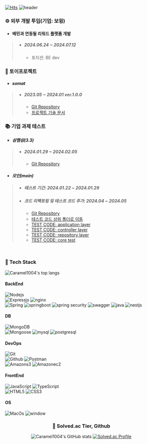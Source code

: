 [![Hits](https://hits.seeyoufarm.com/api/count/incr/badge.svg?url=https%3A%2F%2Fgithub.com%2FCaramel1004&count_bg=%2379C83D&title_bg=%23555555&icon=&icon_color=%23E7E7E7&title=hits&edge_flat=false)](https://hits.seeyoufarm.com)
![header](https://capsule-render.vercel.app/api?type=waving&height=300&color=gradient&text=return%20List.%20of("woo",%20"yeong",%20"byun");&textBg=ffffff&animation=fadeIn&fontSize=35)

### ⚙️ 외부 개발 투입(기업: 보윙) 
- #### 배민과 연동될 리워드 플랫폼 개발
>- ##### 2024.06.24 ~ 2024.07.12
>     - 포지션: BE dev

### 🧸 토이프로젝트
- #### *somat*
>- ##### 2023.05 ~ 2024.01  ver.1.0.0
>    - [Git Repository](https://github.com/Caramel1004/soulmate-nodejs-backend)
>    - [프로젝트 기술 문서](https://caramel1004.notion.site/SOULMATE-90ce4f5f3b314d809f400aeee832ca2a?pvs=74)
### 📚 기업 과제 테스트
- #### *삼쩜삼(3.3)*
>- ##### 2024.01.29 ~ 2024.02.05
>    - [Git Repository](https://github.com/Caramel1004/szs-task-test-springboot)
- #### *모인(moin)*
>- ##### 테스트 기간: 2024.01.22 ~ 2024.01.29
>- ##### 코드 리팩토링 및 테스트 코드 추가: 2024.04 ~ 2024.05
>    - [Git Repository](https://github.com/Caramel1004/moin-task-test-springboot)
>    - [테스트 코드 상위 폴더로 이동](https://github.com/Caramel1004/moin-task-test-springboot/tree/main/src/test/java/com/moin/remittance)
>    - [TEST CODE: application layer](https://github.com/Caramel1004/moin-task-test-springboot/blob/main/src/test/java/com/moin/remittance/application/transfer/RemittanceServiceV2ImplTest.java)
>    - [TEST CODE: controller layer](https://github.com/Caramel1004/moin-task-test-springboot/blob/main/src/test/java/com/moin/remittance/presentation/v2/RemittanceControllerV2Test.java)
>    - [TEST CODE: repository layer](https://github.com/Caramel1004/moin-task-test-springboot/tree/main/src/test/java/com/moin/remittance/repository/v2)
>    - [TEST CODE: core test](https://github.com/Caramel1004/moin-task-test-springboot/tree/main/src/test/java/com/moin/remittance/core)

<br>
<div align="left">
    <h3> 🚀 Tech Stack </h3>
    
![Caramel1004's top langs](https://github-readme-stats.vercel.app/api/top-langs/?username=Caramel1004&private=true&card_width=500px)<br>
#### BackEnd
![Nodejs](https://img.shields.io/badge/-Nodejs-339933?style=for-the-badge&logo=Node.js&logoColor=white)<br>
![Expressjs](https://img.shields.io/badge/expressjs-000000?style=for-the-badge&logo=express&logoColor=white)
![nginx](https://img.shields.io/badge/nginx-009639?style=for-the-badge&logo=nginx&logoColor=white)<br>
![Spring](https://img.shields.io/badge/spring-6DB33F?style=for-the-badge&logo=spring&logoColor=white)
![springboot](https://img.shields.io/badge/springboot-6DB33F?style=for-the-badge&logo=springboot&logoColor=white)
![spring security](https://img.shields.io/badge/springsecurity-6DB33F?style=for-the-badge&logo=springsecurity&logoColor=white)
![swagger](https://img.shields.io/badge/swagger-85EA2D?style=for-the-badge&logo=swagger&logoColor=white)
![java](https://img.shields.io/badge/java-007396?style=for-the-badge&logo=java&logoColor=white)
![nestjs](https://img.shields.io/badge/nestjs-black?style=for-the-badge&logo=nestjs&logoColor=E0234E&fontColor=black)
#### DB
![MongoDB](https://img.shields.io/badge/mongoDB-47A248?style=for-the-badge&logo=MongoDB&logoColor=white)<br>
![Mongoose](https://img.shields.io/badge/mongoose-880000?style=for-the-badge&logo=mongoose&logoColor=white)
![mysql](https://img.shields.io/badge/mysql-4479A1?style=for-the-badge&logo=mysql&logoColor=white)
![postgresql](https://img.shields.io/badge/postgresql-4169E1?style=for-the-badge&logo=postgresql&logoColor=white)
#### DevOps
![Git](https://img.shields.io/badge/-Git-F05032?style=for-the-badge&logo=git&logoColor=ffffff)<br>
![Github](https://img.shields.io/badge/github-181717?style=for-the-badge&logo=github&logoColor=white)
![Postman](https://img.shields.io/badge/postman-FF6C37?style=for-the-badge&logo=postman&logoColor=white)<br>
![Amazons3](https://img.shields.io/badge/amazons3-569A31?style=for-the-badge&logo=amazons3&logoColor=white)
![Amazonec2](https://img.shields.io/badge/amazonec2-FF9900?style=for-the-badge&logo=amazonec2&logoColor=white)
#### FrontEnd
![JavaScript](https://img.shields.io/badge/-JavaScript-%23F7DF1C?style=for-the-badge&logo=javascript&logoColor=000000&labelColor=%23F7DF1C&color=%23FFCE5A)
![TypeScript](https://img.shields.io/badge/-TypeScript-007ACC?style=for-the-badge&logo=typescript&logoColor=white)<br>
![HTML5](https://img.shields.io/badge/-HTML5-F05032?style=for-the-badge&logo=html5&logoColor=ffffff)
![CSS3](https://img.shields.io/badge/-CSS3-007ACC?style=for-the-badge&logo=css3)
<!-- ![Docker](https://img.shields.io/badge/-Docker-46a2f1?style=for-the-badge&logo=Docker&logoColor=white) -->
#### OS
![MacOs](https://img.shields.io/badge/macos-000000?style=for-the-badge&logo=macos&logoColor=white)
![window](https://img.shields.io/badge/window-0078D6?style=for-the-badge&logo=windows10&logoColor=white)
</div>
<div align="center">

### 🏅 Solved.ac Tier,  Github
<a href="https://github.com/Caramel1004"></a>
![Caramel1004's GitHub stats](https://github-readme-stats.vercel.app/api?username=Caramel1004&show_icons=true&theme=radical&card_=500px)
[![Solved.ac Profile](http://mazassumnida.wtf/api/v2/generate_badge?boj=tangent45)](https://solved.ac/tangent45)
</div>
